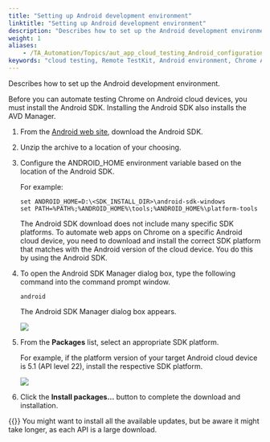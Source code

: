 ```yaml
--- 
title: "Setting up Android development environment"
linktitle: "Setting up Android development environment"
description: "Describes how to set up the Android development environment."
weight: 1
aliases: 
    - /TA_Automation/Topics/aut_app_cloud_testing_Android_configuration.html
keywords: "cloud testing, Remote TestKit, Android environment, Chrome Android, Remote TestKit, Android environment, Chrome Android"
---
```


Describes how to set up the Android development environment.

Before you can automate testing Chrome on Android cloud devices, you must install the Android SDK. Installing the Android SDK also installs the AVD Manager.

1.  From the [Android web site](https://developer.android.com/studio/index.html), download the Android SDK.

2.  Unzip the archive to a location of your choosing.

3.  Configure the ANDROID\_HOME environment variable based on the location of the Android SDK.

    For example:

    ```
    set ANDROID_HOME=D:\<SDK_INSTALL_DIR>\android-sdk-windows
    set PATH=%PATH%;%ANDROID_HOME%\tools;%ANDROID_HOME%\platform-tools
    ```

    The Android SDK download does not include many specific SDK platforms. To automate web apps on Chrome on a specific Android cloud device, you need to download and install the correct SDK platform that matches with the Android version of the cloud device. You do this by using the Android SDK.

4.  To open the Android SDK Manager dialog box, type the following command into the command prompt window.

    ```
    android
    ```

    The Android SDK Manager dialog box appears.

    ![](/images/TA_Automation/Images/Android_SDK_manager_dlg.png)

5.  From the **Packages** list, select an appropriate SDK platform.

    For example, if the platform version of your target Android cloud device is 5.1 \(API level 22\), install the respective SDK platform.

    ![](/images/TA_Automation/Images/Android_SDK_manager_3_dlg.png)

6.  Click the **Install packages…​** button to complete the download and installation.

{{<note>}} You might want to install all the available updates, but be aware it might take longer, as each API is a large download.




